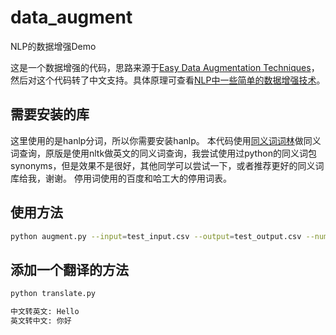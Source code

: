 # data_augment
NLP的数据增强Demo

这是一个数据增强的代码，思路来源于[Easy Data Augmentation Techniques](https://github.com/jasonwei20/eda_nlp)，然后对这个代码转了中文支持。具体原理可查看[NLP中一些简单的数据增强技术](https://blog.csdn.net/hero00e/article/details/89523970)。

## 需要安装的库

这里使用的是hanlp分词，所以你需要安装hanlp。
本代码使用[同义词词林](https://github.com/yaleimeng/Final_word_Similarity)做同义词查询，原版是使用nltk做英文的同义词查询，我尝试使用过python的同义词包synonyms，但是效果不是很好，其他同学可以尝试一下，或者推荐更好的同义词库给我，谢谢。
停用词使用的百度和哈工大的停用词表。

## 使用方法

```bash
python augment.py --input=test_input.csv --output=test_output.csv --num_aug=20 --alpha=0.05
```

## 添加一个翻译的方法

```bash
python translate.py 

中文转英文: Hello
英文转中文: 你好
```
